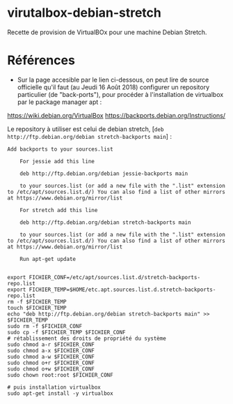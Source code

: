 # virutalbox-debian-stretch
Recette de provision de VirtualBOx pour une machine Debian Stretch.


# Références 

* Sur la page accesible par le lien ci-dessous, on peut lire de source officielle qu'il faut (au Jeudi 16 Août 2018) configurer un repository particulier (de "back-ports"), pour procéder à l'installation de virtualbox par le package manager apt  :

https://wiki.debian.org/VirtualBox
https://backports.debian.org/Instructions/

Le repository à utiliser est celui de debian stretch, [`deb http://ftp.debian.org/debian stretch-backports main`] : 

```
Add backports to your sources.list

    For jessie add this line

    deb http://ftp.debian.org/debian jessie-backports main

    to your sources.list (or add a new file with the ".list" extension to /etc/apt/sources.list.d/) You can also find a list of other mirrors at https://www.debian.org/mirror/list

    For stretch add this line

    deb http://ftp.debian.org/debian stretch-backports main

    to your sources.list (or add a new file with the ".list" extension to /etc/apt/sources.list.d/) You can also find a list of other mirrors at https://www.debian.org/mirror/list

    Run apt-get update
```


```

export FICHIER_CONF=/etc/apt/sources.list.d/stretch-backports-repo.list
export FICHIER_TEMP=$HOME/etc.apt.sources.list.d.stretch-backports-repo.list
rm -f $FICHIER_TEMP
touch $FICHIER_TEMP
echo "deb http://ftp.debian.org/debian stretch-backports main" >> $FICHIER_TEMP
sudo rm -f $FICHIER_CONF
sudo cp -f $FICHIER_TEMP $FICHIER_CONF
# rétablissement des droits de propriété du système
sudo chmod a-r $FICHIER_CONF
sudo chmod a-x $FICHIER_CONF
sudo chmod a-w $FICHIER_CONF
sudo chmod o+r $FICHIER_CONF
sudo chmod o+w $FICHIER_CONF
sudo chown root:root $FICHIER_CONF

# puis installation virtualbox
sudo apt-get install -y virtualbox

```
